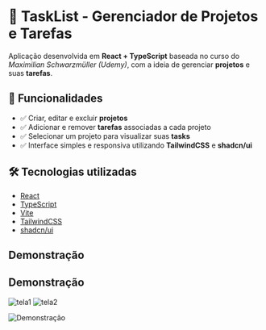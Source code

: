 # 📌 TaskList - Gerenciador de Projetos e Tarefas

Aplicação desenvolvida em **React + TypeScript** baseada no curso do _Maximilian Schwarzmüller (Udemy)_, com a ideia de gerenciar **projetos** e suas **tarefas**.

## 🚀 Funcionalidades

- ✅ Criar, editar e excluir **projetos**
- ✅ Adicionar e remover **tarefas** associadas a cada projeto
- ✅ Selecionar um projeto para visualizar suas **tasks**
- ✅ Interface simples e responsiva utilizando **TailwindCSS** e **shadcn/ui**

## 🛠️ Tecnologias utilizadas

- [React](https://react.dev/)
- [TypeScript](https://www.typescriptlang.org/)
- [Vite](https://vitejs.dev/)
- [TailwindCSS](https://tailwindcss.com/)
- [shadcn/ui](https://ui.shadcn.com/)

## Demonstração

## Demonstração

![tela1](/tela1.png)
![tela2](/tela2.png)

![Demonstração](/demo.gif)
